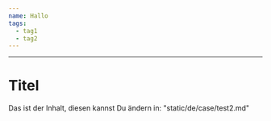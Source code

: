 ```yaml
---
name: Hallo
tags:
  - tag1
  - tag2
---
```

---
# Titel
 
Das ist der Inhalt, diesen kannst Du ändern in: "static/de/case/test2.md"